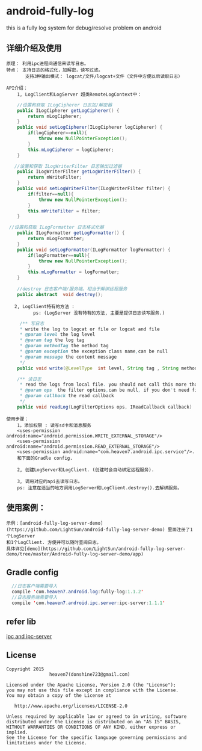# android-fully-log
this is a fully log system for debug/resolve problem on android

##  详细介绍及使用
    原理： 利用ipc进程间通信来读写日志。
    特点： 支持日志的格式化，加解密，读写过滤。
           支持3种输出模式： logcat/文件/logcat+文件（文件中方便以后读取日志） 
    
    API介绍：
        1, LogClient和LogServer 超类RemoteLogContext中：
``` java
    //设置和获取 ILogCipherer 日志加/解密器
    public ILogCipherer getLogCipherer() {
        return mLogCipherer;
    }
    public void setLogCipherer(ILogCipherer logCipherer) {
        if(logCipherer==null){
            throw new NullPointerException();
        }
        this.mLogCipherer = logCipherer;
    }

   //设置和获取 ILogWriterFilter 日志输出过滤器
    public ILogWriterFilter getLogWriterFilter() {
        return mWriteFilter;
    }
    public void setLogWriterFilter(ILogWriterFilter filter) {
        if(filter==null){
            throw new NullPointerException();
        }
        this.mWriteFilter = filter;
    }

 //设置和获取 ILogFormatter 日志格式化器
    public ILogFormatter getLogFormatter() {
        return mLogFormatter;
    }
    public void setLogFormatter(ILogFormatter logFormatter) {
        if(logFormatter==null){
            throw new NullPointerException();
        }
        this.mLogFormatter = logFormatter;
    }
    
    //destroy 日志客户端/服务端。相当于解绑远程服务
    public abstract  void destroy();

``` 
       2, LogClient特有的方法 :
              ps: (LogServer 没有特有的方法, 主要是提供日志读写服务.)
``` java
     /** 写日志
     * write the log to logcat or file or logcat and file
     * @param level the log level
     * @param tag the log tag
     * @param methodTag the method tag
     * @param exception the exception class name,can be null
     * @param message the content message
     */
    public void write(@LevelType  int level, String tag , String methodTag, String exception ,String message)
``` 
         
``` java         
    /** 读日志
     * read the logs from local file. you should not call this more than once until it callback.
     * @param ops  the filter options,can be null, if you don't need fiter log (日志过滤器选项)
     * @param callback the read callback
     */
    public void readLog(LogFilterOptions ops, IReadCallback callback)
```  
    使用步骤：
        1，添加权限 : 读写sd卡和消息服务
        <uses-permission android:name="android.permission.WRITE_EXTERNAL_STORAGE"/>
        <uses-permission android:name="android.permission.READ_EXTERNAL_STORAGE"/>
        <uses-permission android:name="com.heaven7.android.ipc.service"/>. 
        和下面的Gradle config.
        
        2, 创建LogServer和LogClient. (创建时会自动绑定远程服务).
        
        3, 调用对应的api去读写日志。
        ps: 注意在适当的地方调用LogServer和LogClient.destroy().去解绑服务。
        
## 使用案例：
    示例：[android-fully-log-server-demo](https://github.com/LightSun/android-fully-log-server-demo) 里面注册了1个LogServer
    和1个LogClient. 方便并可以随时查阅日志。
    具体详见[demo](https://github.com/LightSun/android-fully-log-server-demo/tree/master/Android-fully-log-server-demo/app)
        
## Gradle config    
``` java 
  //日志客户端需要导入
  compile 'com.heaven7.android.log:fully-log:1.1.2'
  //日志服务端需要导入
  compile 'com.heaven7.android.ipc.server:ipc-server:1.1.1'
``` 

## refer lib
[ipc and ipc-server](https://github.com/LightSun/android-common-util-light)


## License

    Copyright 2015   
                    heaven7(donshine723@gmail.com)

    Licensed under the Apache License, Version 2.0 (the "License");
    you may not use this file except in compliance with the License.
    You may obtain a copy of the License at

       http://www.apache.org/licenses/LICENSE-2.0

    Unless required by applicable law or agreed to in writing, software
    distributed under the License is distributed on an "AS IS" BASIS,
    WITHOUT WARRANTIES OR CONDITIONS OF ANY KIND, either express or implied.
    See the License for the specific language governing permissions and
    limitations under the License.
